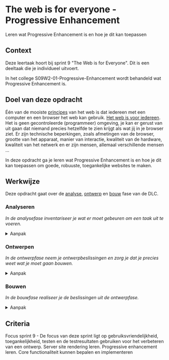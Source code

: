 # The web is for everyone - Progressive Enhancement

Leren wat Progressive Enhancement is en hoe je dit kan toepassen

## Context

Deze leertaak hoort bij sprint 9 "The Web is for Everyone". Dit is een deeltaak die je individueel uitvoert.

In het college S09W2-01-Progressive-Enhancement wordt behandeld wat Progressive Enhancement is.


## Doel van deze opdracht

Één van de mooiste [principes](https://www.w3.org/DesignIssues/Principles.html) van het web is dat iedereen met een computer en een browser het web kan gebruik. [Het web is voor iedereen](https://www.youtube.com/watch?v=UMNFehJIi0E). Het is geen gecontroleerde (programmeer) omgeving, je kan er gerust van uit gaan dat niemand precies hetzelfde te zien krijgt als wat jij in je browser ziet. Er zijn technische beperkingen, zoals afmetingen van de browser, grootte van het apparaat, manier van interactie, kwaliteit van de hardware, kwaliteit van het netwerk en er zijn mensen, allemaal verschillende mensen ...

In deze opdracht ga je leren wat Progressive Enhancement is en hoe je dit kan toepassen om goede, robuuste, toegankelijke websites te maken. 

## Werkwijze

Deze opdracht gaat over de [analyse](#analyseren), [ontwerp](#ontwerpen) en [bouw](#bouwen) fase van de DLC.

### Analyseren
*In de analysefase inventariseer je wat er moet gebeuren om een taak uit te voeren.*

<details>
<summary>Aanpak</summary>

1. {geef de stappen}
2. {die in deze fase}
3. {doorlopen worden}

#### Materiaal analysefase

- [Responsive Enhancement](https://24ways.org/2014/responsive-enhancement/) Jeremy Keith schrijft "Progressive enhancement isn’t a technology. It’s more like a way of thinking." in dit artikel laat hij een voorbeeld zien van PRogressivr Enhancement. 
- [Make the Web Work For Everyone](https://hacks.mozilla.org/2016/07/make-the-web-work-for-everyone/)
- [The Role of Enhancement in Web Design](https://www.nngroup.com/articles/enhancement/), een goed artikel over waarom een _feature_ een _enhancement_ is.
- [Everyone has JavaScript, right? by Stuart Langridge](https://kryogenix.org/code/browser/everyonehasjs.html)
- [Understanding Progressive Enhancement](https://alistapart.com/article/understandingprogressiveenhancement/) waarna deze manier van denken een belangrijk onderdeel werd van Web Development.
- [The unreasonable effectiveness of simple HTML by Terence Eden](https://shkspr.mobi/blog/2021/01/the-unreasonable-effectiveness-of-simple-html/)
- [A minimum viable experience makes for a resilient, inclusive website or app](https://piccalil.li/blog/a-minimum-viable-experience-makes-for-a-resilient-inclusive-website-or-app)

</details>

### Ontwerpen
*In de ontwerpfase neem je ontwerpbeslissingen en zorg je dat je precies weet wat je moet gaan bouwen.*

<details>
<summary>Aanpak</summary>

1. {geef de stappen}
2. {die in deze fase}
3. {doorlopen worden}

#### Materiaal ontwerpfase

- [Resource](https://example.com)
- [Resource](https://example.com)
- [Resource](https://example.com)

</details>

### Bouwen
*In de bouwfase realiseer je de beslissingen uit de ontwerpfase.*

<details>
<summary>Aanpak</summary>

1. {geef de stappen}
2. {die in deze fase}
3. {doorlopen worden}

#### Materiaal bouwfase

- [Resource](https://example.com)
- [Resource](https://example.com)
- [Resource](https://example.com)

</details>



## Criteria

Focus sprint 9 - De focus van deze sprint ligt op gebruiksvriendelijkheid, toegankelijkheid, testen en de testresultaten gebruiken voor het verbeteren van een ontwerp. Server site rendering leren. Progressive enhancement leren. Core functionaliteit kunnen bepalen en implementeren				

